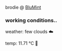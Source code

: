 brodie @ [BluMint](https://www.linkedin.com/company/blumint-io/)

<!--weather_start-->
### working conditions..

weather: few clouds ☁️

temp: 11.71 °C 👕

<!--weather_end-->
